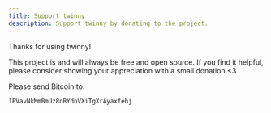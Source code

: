 ```yaml
---
title: Support twinny
description: Support twinny by donating to the project.
---
```


Thanks for using twinny!

This project is and will always be free and open source. If you find it helpful, please consider showing your appreciation with a small donation <3

Please send Bitcoin to:

`1PVavNkMmBmUz8nRYdnVXiTgXrAyaxfehj`